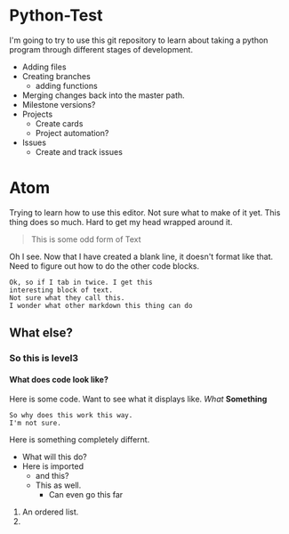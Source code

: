 # Python-Test


I'm going to try to use this git repository to learn about taking a python program through different stages of development.

* Adding files
* Creating branches
  * adding functions
* Merging changes back into the master path.
* Milestone versions?
* Projects
  * Create cards
  * Project automation?
* Issues
  * Create and track issues

# Atom
Trying to learn how to use this editor.  Not sure what to make of it yet.
This thing does so much.  Hard to get my head wrapped around it.
>This is some odd form of Text

Oh I see.  Now that I have created a blank line, it doesn't format like that. Need to figure out how to do the other code blocks.

    Ok, so if I tab in twice. I get this
    interesting block of text.
    Not sure what they call this.
    I wonder what other markdown this thing can do

## What else?
### So this is level3
#### What does code look like?
Here is some code.  Want to see what it displays like.
*What*
__Something__

    So why does this work this way.
    I'm not sure.

Here is something completely differnt.
- What will this do?
- Here is imported
  - and this?
  - This as well.
    - Can even go this far

1) An ordered list.
2) 
